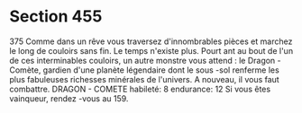 # Section 455

375
Comme dans un rêve vous traversez d'innombrables pièces et
marchez le long de couloirs sans fin. Le temps n'existe plus.
Pourt ant au bout de l'un de ces interminables couloirs, un autre
monstre vous  attend : le Dragon -Comète, gardien d'une planète
légendaire dont le sous -sol renferme les plus fabuleuses richesses
minérales de l'univers. A nouveau, il vous faut combattre.
DRAGON - COMETE  habileté:  8 endurance:  12
Si vous êtes vainqueur, rendez -vous au 159.